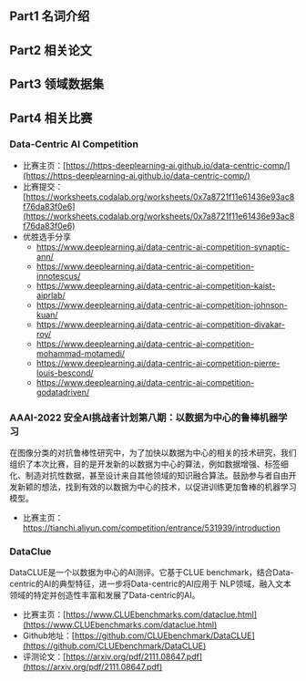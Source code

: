 <!-- Data-Centric -->
<!-- 数据为中心机器学习范式 -->
<!-- 2021-12-28 -->
<!-- <a target="_blank" href="https://www.zhihu.com/people/ashui233/">阿水</a>, <a target="_blank" href="https://www.zhihu.com/people/wang-he-13-93">鱼遇雨欲语与余</a>-->
<!--  -->

## Part1 名词介绍

## Part2 相关论文

## Part3 领域数据集

## Part4 相关比赛

### Data-Centric AI Competition

- 比赛主页：[https://https-deeplearning-ai.github.io/data-centric-comp/](https://https-deeplearning-ai.github.io/data-centric-comp/)
- 比赛提交：[https://worksheets.codalab.org/worksheets/0x7a8721f11e61436e93ac8f76da83f0e6](https://worksheets.codalab.org/worksheets/0x7a8721f11e61436e93ac8f76da83f0e6)
- 优胜选手分享
    - https://www.deeplearning.ai/data-centric-ai-competition-synaptic-ann/
    - https://www.deeplearning.ai/data-centric-ai-competition-innotescus/
    - https://www.deeplearning.ai/data-centric-ai-competition-kaist-aiprlab/
    - https://www.deeplearning.ai/data-centric-ai-competition-johnson-kuan/
    - https://www.deeplearning.ai/data-centric-ai-competition-divakar-roy/
    - https://www.deeplearning.ai/data-centric-ai-competition-mohammad-motamedi/
    - https://www.deeplearning.ai/data-centric-ai-competition-pierre-louis-bescond/
    - https://www.deeplearning.ai/data-centric-ai-competition-godatadriven/

### AAAI-2022 安全AI挑战者计划第八期：以数据为中心的鲁棒机器学习

在图像分类的对抗鲁棒性研究中，为了加快以数据为中心的相关的技术研究，我们组织了本次比赛，目的是开发新的以数据为中心的算法，例如数据增强、标签细化、制造对抗性数据，甚至设计来自其他领域的知识融合算法。鼓励参与者自由开发新颖的想法，找到有效的以数据为中心的技术，以促进训练更加鲁棒的机器学习模型。

- 比赛主页：https://tianchi.aliyun.com/competition/entrance/531939/introduction



### DataClue

DataCLUE是一个以数据为中心的AI测评。它基于CLUE benchmark，结合Data-centric的AI的典型特征，进一步将Data-centric的AI应用于 NLP领域，融入文本领域的特定并创造性丰富和发展了Data-centric的AI。

- 比赛主页：[https://www.CLUEbenchmarks.com/dataclue.html](https://www.CLUEbenchmarks.com/dataclue.html)
- Github地址：[https://github.com/CLUEbenchmark/DataCLUE](https://github.com/CLUEbenchmark/DataCLUE)
- 评测论文：[https://arxiv.org/pdf/2111.08647.pdf](https://arxiv.org/pdf/2111.08647.pdf)